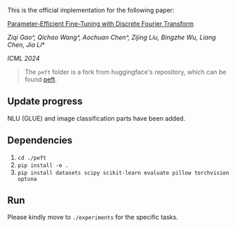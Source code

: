 This is the official implementation for the following paper:

[Parameter-Efficient Fine-Tuning with Discrete Fourier Transform](https://arxiv.org/abs/2405.03003)

*Ziqi Gao^, Qichao Wang^, Aochuan Chen^, Zijing Liu, Bingzhe Wu, Liang Chen, Jia Li**

*ICML 2024*

> The `peft` folder is a fork from huggingface's repository, which can be found [peft](https://github.com/huggingface/peft).

## Update progress
NLU (GLUE) and image classification parts have been added.

## Dependencies

1. ```cd ./peft```
2. ```pip install -e .```
3. ```pip install datasets scipy scikit-learn evaluate pillow torchvision optuna```

## Run

Please kindly move to ```./experiments``` for the specific tasks.
